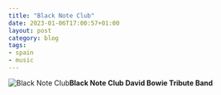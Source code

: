 ```yaml
---
title: "Black Note Club"
date: 2023-01-06T17:00:57+01:00
layout: post
category: blog
tags:
- spain
- music
---
```



 ![Black Note Club](/images/2023/2023-01-06-black-note-club.jpg)**Black Note Club David Bowie Tribute Band**
<!--more-->
